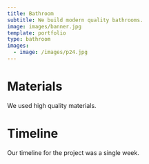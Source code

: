 ```yaml
---
title: Bathroom
subtitle: We build modern quality bathrooms.
image: images/banner.jpg
template: portfolio
type: bathroom
images:
  - image: /images/p24.jpg
---
```


# Materials

We used high quality materials.

# Timeline

Our timeline for the project was a single week.
